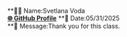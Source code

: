 **🧑‍💻 Name:Svetlana Voda  
[**🌐 GitHub Profile**](svoda) 
**📅 Date:05/31/2025   
**💬 Message:Thank you for this class. 
